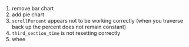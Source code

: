 1. remove bar chart
2. add pie chart
3. `scrollPercent` appears not to be working correctly (when you traverse back up the percent does not remain constant)
4. `third_section_time` is not resetting correctly
5. whee